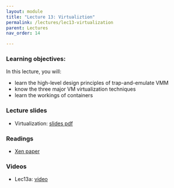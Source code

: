 ```yaml
---
layout: module
title: "Lecture 13: Virtualiztion"
permalink: /lectures/lec13-virtualization
parent: Lectures
nav_order: 14

---
```


### Learning objectives:
In this lecture, you will:

* learn the high-level design principles of trap-and-emulate VMM
* know the three major VM virtualization techniques
* learn the workings of containers


### Lecture slides

* Virtualization: [slides pdf](/cs4740-fall24/assets/docs/lec13-virtualization.pdf)


### Readings

* [Xen paper](https://www.cl.cam.ac.uk/research/srg/netos/papers/2003-xensosp.pdf)


### Videos

* Lec13a: [video](https://edstem.org/us/courses/65103/discussion/5646378)


